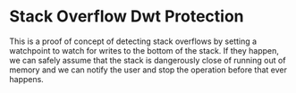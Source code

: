 # Stack Overflow Dwt Protection

This is a proof of concept of detecting stack overflows by setting a watchpoint to watch for writes to the bottom of the stack. If they happen, we can safely assume that the stack is dangerously close of running out of memory and we can notify the user and stop the operation before that ever happens.


